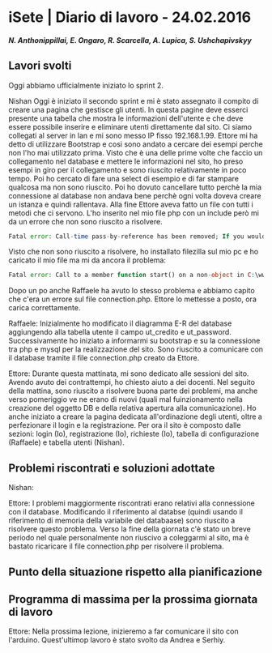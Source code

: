 # iSete | Diario di lavoro - 24.02.2016
##### N. Anthonippillai, E. Ongaro, R. Scarcella, A. Lupica, S. Ushchapivskyy

## Lavori svolti
Oggi abbiamo ufficialmente iniziato lo sprint 2.

Nishan
Oggi è iniziato il secondo sprint e mi è stato assegnato il compito di creare una pagina che gestisce gli utenti.
In questa pagine deve esserci presente una tabella che mostra le informazioni dell'utente e che deve essere possibile inserire e eliminare utenti direttamente dal sito.
Ci siamo collegati al server in lan e mi sono messo IP fisso 192.168.1.99.
Ettore mi ha detto di utilizzare Bootstrap e cosi sono andato a cercare dei esempi perche non l'ho mai utilizzato prima. Visto che è una delle prime volte che faccio un collegamento nel database e mettere le informazioni nel sito, ho preso esempi in giro per il collegamento e sono riuscito relativamente in poco tempo. Poi ho cercato di fare una select di esempio e di far stampare qualcosa ma non sono riuscito. Poi ho dovuto cancellare tutto perchè la mia connessione al database non andava bene perchè ogni volta doveva creare un istanza e quindi rallentava. Alla fine Ettore
aveva fatto un file con tutti i metodi che ci servono. L'ho inserito nel mio file php con un include però mi da un errore che non sono riuscito a risolvere.

~~~PHP
Fatal error: Call-time pass-by-reference has been removed; If you would like to pass argument by reference, modify the declaration of sess(). in C:\Users\Nishan\Desktop\connection.php on line 65.
~~~

Visto che non sono riuscito a risolvere, ho installato filezilla sul mio pc e ho caricato il mio file ma mi da ancora il problema:
~~~PHP
Fatal error: Call to a member function start() on a non-object in C:\www\phps\Utenti\index.php on line 3
~~~

Dopo un po anche Raffaele ha avuto lo stesso problema e abbiamo capito che c'era un errore sul file connection.php.
Ettore lo mettesse a posto, ora carica correttamente.

Raffaele:
Inizialmente ho modificato il diagramma E-R del database aggiungendo alla tabella utente il campo ut_credito e ut_password.
Successivamente ho iniziato a informarmi su bootstrap e su la connessione tra php e mysql per la realizzazione del sito.
Sono riuscito a comunicare con il database tramite il file connection.php creato da Ettore.

Ettore:
Durante questa mattinata, mi sono dedicato alle sessioni del sito. Avendo avuto dei contrattempi, ho chiesto aiuto a dei docenti.
Nel seguito della mattina, sono riuscito a risolvere buona parte dei problemi, ma anche verso pomeriggio ve ne erano di nuovi (quali
mal fuinzionamento nella creazione del oggetto DB e della relativa apertura alla comunicazione).
Ho anche iniziato a creare la pagina dedicata all'ordinazione degli utenti, oltre a perfezionare il login e la registrazione.
Per ora il sito è composto dalle sezioni: login (Io), registrazione (Io), richieste (Io), tabella di configurazione (Raffaele) e tabella utenti (Nishan).

##  Problemi riscontrati e soluzioni adottate
Nishan:

Ettore: I problemi maggiormente riscontrati erano relativi alla connessione con il database. Modificando il riferimento al databse (quindi usando il riferimento
di memoria della variabile del databaase) sono riuscito a risolvere questo problema. Verso la fine della giornata c'è stato un breve periodo nel quale personalmente
non riuscivo a coleggarmi al sito, ma è bastato ricaricare il file connection.php per risolvere il problema.
##  Punto della situazione rispetto alla pianificazione


## Programma di massima per la prossima giornata di lavoro
Ettore: Nella prossima lezione, inizieremo a far comunicare il sito con l'arduino. Quest'ultimop lavoro è stato svolto da Andrea e Serhiy.